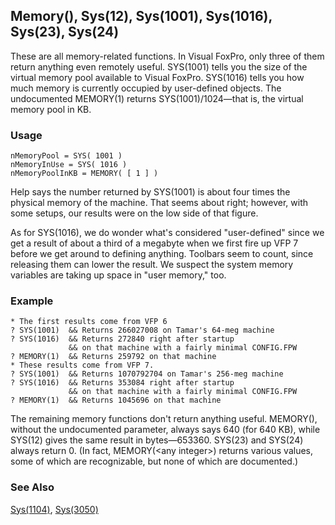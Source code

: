 ## Memory(), Sys(12), Sys(1001), Sys(1016), Sys(23), Sys(24)

These are all memory-related functions. In Visual FoxPro, only three of them return anything even remotely useful. SYS(1001) tells you the size of the virtual memory pool available to Visual FoxPro. SYS(1016) tells you how much memory is currently occupied by user-defined objects. The undocumented MEMORY(1) returns SYS(1001)/1024&mdash;that is, the virtual memory pool in KB.

### Usage

```foxpro
nMemoryPool = SYS( 1001 )
nMemoryInUse = SYS( 1016 )
nMemoryPoolInKB = MEMORY( [ 1 ] )
```

Help says the number returned by SYS(1001) is about four times the physical memory of the machine. That seems about right; however, with some setups, our results were on the low side of that figure.

As for SYS(1016), we do wonder what's considered "user-defined" since we get a result of about a third of a megabyte when we first fire up VFP 7 before we get around to defining anything. Toolbars seem to count, since releasing them can lower the result. We suspect the system memory variables are taking up space in "user memory," too.

### Example

```foxpro
* The first results come from VFP 6
? SYS(1001)  && Returns 266027008 on Tamar's 64-meg machine
? SYS(1016)  && Returns 272840 right after startup
             && on that machine with a fairly minimal CONFIG.FPW
? MEMORY(1)  && Returns 259792 on that machine
* These results come from VFP 7.
? SYS(1001)  && Returns 1070792704 on Tamar's 256-meg machine
? SYS(1016)  && Returns 353084 right after startup
             && on that machine with a fairly minimal CONFIG.FPW
? MEMORY(1)  && Returns 1045696 on that machine
```

The remaining memory functions don't return anything useful. MEMORY(), without the undocumented parameter, always says 640 (for 640 KB), while SYS(12) gives the same result in bytes&mdash;653360. SYS(23) and SYS(24) always return 0. (In fact, MEMORY(&lt;any integer&gt;) returns various values, some of which are recognizable, but none of which are documented.)

### See Also

[Sys(1104)](s4g879.md), [Sys(3050)](s4g648.md)